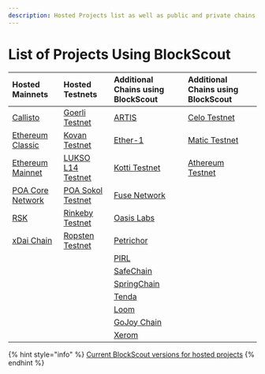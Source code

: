```yaml
---
description: Hosted Projects list as well as public and private chains using BlockScout
---
```


# List of Projects Using BlockScout

| **Hosted Mainnets** | **Hosted Testnets** | **Additional Chains using BlockScout** | **Additional Chains using BlockScout** |
| :--- | :--- | :--- | :--- |
| [Callisto](https://blockscout.com/callisto/mainnet) | [Goerli Testnet](https://blockscout.com/eth/goerli) | [ARTIS](https://explorer.sigma1.artis.network) | [Celo Testnet](https://alfajores-blockscout.celo-testnet.org/) |
| [Ethereum Classic](https://blockscout.com/etc/mainnet) | [Kovan Testnet](https://blockscout.com/eth/kovan) | [Ether-1](https://blocks.ether1.wattpool.net/) | [Matic Testnet](https://explorer.testnet2.matic.network/) |
| [Ethereum Mainnet](https://blockscout.com/eth/mainnet) | [LUKSO L14 Testnet](https://blockscout.com/lukso/l14) | [Kotti Testnet](https://kottiexplorer.ethernode.io/) | [Athereum Testnet](http://athexplorer.ava.network/) |
| [POA Core Network](https://blockscout.com/poa/core) | [POA Sokol Testnet](https://blockscout.com/poa/sokol) | [Fuse Network](https://explorer.fuse.io/) |  |
| [RSK](https://blockscout.com/rsk/mainnet) | [Rinkeby Testnet](https://blockscout.com/eth/rinkeby) | [Oasis Labs](https://blockexplorer.oasiscloud.io/) |  |
| [xDai Chain](https://blockscout.com/poa/dai) | [Ropsten Testnet](https://blockscout.com/eth/ropsten) | [Petrichor](https://explorer.petrachor.com/) |  |
|  |  | [PIRL](http://pirl.es/) |  |
|  |  | [SafeChain](https://explorer.safechain.io) |  |
|  |  | [SpringChain](https://explorer.springrole.com/) |  |
|  |  | [Tenda](https://tenda.network) |  |
|  |  | [Loom](http://plasma-blockexplorer.dappchains.com/) |  |
|  |  | [GoJoy Chain](https://gojoychain.com/) |  |
|  |  | [Xerom](https://blocks.xerom.org/) |  |

{% hint style="info" %}
[Current BlockScout versions for hosted projects]()
{% endhint %}

